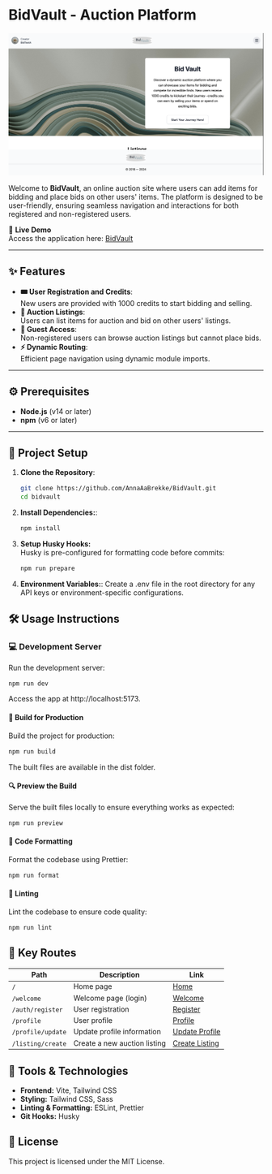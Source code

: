 # BidVault - Auction Platform

![Home Page](./public/HomeBidVault.png)

Welcome to **BidVault**, an online auction site where users can add items for bidding and place bids on other users' items. The platform is designed to be user-friendly, ensuring seamless navigation and interactions for both registered and non-registered users.

🔗 **Live Demo**  
Access the application here: [BidVault](https://bidvault.netlify.app/welcome)

---

## ✨ Features

- **🎟️ User Registration and Credits**:  
  New users are provided with 1000 credits to start bidding and selling.
- **📝 Auction Listings**:  
  Users can list items for auction and bid on other users' listings.
- **👤 Guest Access**:  
  Non-registered users can browse auction listings but cannot place bids.
- **⚡ Dynamic Routing**:  
  Efficient page navigation using dynamic module imports.

---

## ⚙️ Prerequisites

- **Node.js** (v14 or later)
- **npm** (v6 or later)

---

## 🚧 Project Setup

1. **Clone the Repository**:

   ```bash
   git clone https://github.com/AnnaAaBrekke/BidVault.git
   cd bidvault
   ```

2. **Install Dependencies:**:

   ```bash
   npm install
   ```

3. **Setup Husky Hooks:**  
   Husky is pre-configured for formatting code before commits:

   ```bash
   npm run prepare
   ```

4. **Environment Variables:**:
   Create a .env file in the root directory for any API keys or environment-specific configurations.

## 🛠️ Usage Instructions

### 💻 Development Server

Run the development server:

```bash
npm run dev
```

Access the app at http://localhost:5173.

#### 🚀 Build for Production

Build the project for production:

```bash
npm run build
```

The built files are available in the dist folder.

#### 🔍 Preview the Build

Serve the built files locally to ensure everything works as expected:

```bash
npm run preview
```

#### 🎨 Code Formatting

Format the codebase using Prettier:

```bash
npm run format
```

#### 🧹 Linting

Lint the codebase to ensure code quality:

```bash
npm run lint
```

## 🔑 Key Routes

| Path              | Description                  | Link                                                          |
| ----------------- | ---------------------------- | ------------------------------------------------------------- |
| `/`               | Home page                    | [Home](https://bidvault.netlify.app/)                         |
| `/welcome`        | Welcome page (login)         | [Welcome](https://bidvault.netlify.app/welcome)               |
| `/auth/register`  | User registration            | [Register](https://bidvault.netlify.app/auth/register)        |
| `/profile`        | User profile                 | [Profile](https://bidvault.netlify.app/profile)               |
| `/profile/update` | Update profile information   | [Update Profile](https://bidvault.netlify.app/profile/update) |
| `/listing/create` | Create a new auction listing | [Create Listing](https://bidvault.netlify.app/listing/create) |

## 🔧 Tools & Technologies

- **Frontend:** Vite, Tailwind CSS
- **Styling:** Tailwind CSS, Sass
- **Linting & Formatting:** ESLint, Prettier
- **Git Hooks:** Husky

## 📜 License

This project is licensed under the MIT License.
